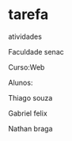 # tarefa
atividades

Faculdade senac

Curso:Web

Alunos:

Thiago souza 

Gabriel felix

Nathan braga
